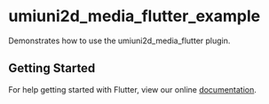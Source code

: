 # umiuni2d_media_flutter_example

Demonstrates how to use the umiuni2d_media_flutter plugin.

## Getting Started

For help getting started with Flutter, view our online
[documentation](http://flutter.io/).
